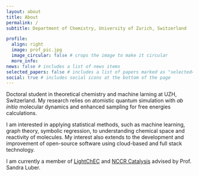 ```yaml
---
layout: about
title: About
permalink: /
subtitle: Department of Chemistry, University of Zurich, Switzerland

profile:
  align: right
  image: prof_pic.jpg
  image_circular: false # crops the image to make it circular
  more_info: 
news: false # includes a list of news items
selected_papers: false # includes a list of papers marked as "selected={true}"
social: true # includes social icons at the bottom of the page
---
```


Doctoral student in theoretical chemistry and machine larning at UZH, Switzerland. 
My research relies on atomistic quantum simulation with *ab initio* molecular dynamics and enhanced sampling 
for free energies calculations. 

I am interested in applying statistical methods, such as machine learning, graph theory, symbolic regression, 
to understanding chemical space and reactivity of molecules. My interest also extends to the development and 
improvement of open-source software using cloud-based and full stack technology. 

I am currently a member of [LightChEC](https://www.lightchec.uzh.ch/en.html) and 
[NCCR Catalysis](https://www.nccr-catalysis.ch/) advised by Prof. Sandra Luber.
